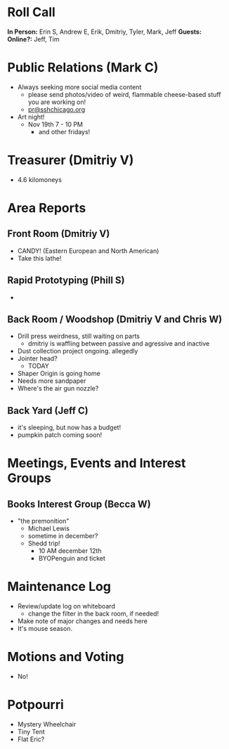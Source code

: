 # Roll Call
**In Person:** Erin S, Andrew E, Erik, Dmitriy, Tyler, Mark, Jeff
**Guests:**  
**Online?:**   Jeff, Tim
# Public Relations (Mark C)
- Always seeking more social media content
  - please send photos/video of weird, flammable cheese-based stuff you are working on!
  - pr@sshchicago.org
- Art night!
  - Nov 19th 7 - 10 PM 
    - and other fridays!
# Treasurer (Dmitriy V)
- 4.6 kilomoneys
# Area Reports
## Front Room (Dmitriy V)
- CANDY! (Eastern European and North American)
- Take this lathe!
## Rapid Prototyping (Phill S)
- 
## Back Room / Woodshop (Dmitriy V and Chris W)
- Drill press weirdness, still waiting on parts
  - dmitriy is waffling between passive and agressive and inactive
- Dust collection project ongoing. allegedly
- Jointer head?
  - TODAY
- Shaper Origin is going home
- Needs more sandpaper
- Where's the air gun nozzle?
## Back Yard (Jeff C)
- it's sleeping, but now has a budget!
- pumpkin patch coming soon!
# Meetings, Events and Interest Groups
## Books Interest Group (Becca W)
- "the premonition"
  - Michael Lewis
  - sometime in december?
  - Shedd trip!
    - 10 AM december 12th
    - BYOPenguin and ticket
# Maintenance Log
- Review/update log on whiteboard
  - change the filter in the back room, if needed!
- Make note of major changes and needs here
- It's mouse season.
# Motions and Voting
- No!
# Potpourri
- Mystery Wheelchair
- Tiny Tent
- Flat Eric?
